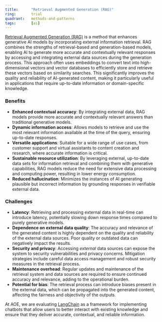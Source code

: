 ```yaml
---
title:      "Retrieval Augmented Generation (RAG)"
ring:       trial
quadrant:   methods-and-patterns
tags:       [ai]
---
```


[Retrieval Augmented Generation (RAG)](https://blogs.nvidia.com/blog/what-is-retrieval-augmented-generation/) is a method that enhances generative AI models by incorporating external information retrieval. RAG combines the strengths of retrieval-based and generation-based models, enabling AI to generate more accurate and contextually relevant responses by accessing and integrating external data sources during the generation process. This approach often uses embeddings to convert text into high-dimensional vectors and vector databases to efficiently store and retrieve these vectors based on similarity searches. This significantly improves the quality and reliability of AI-generated content, making it particularly useful in applications that require up-to-date information or domain-specific knowledge.

### Benefits

- **Enhanced contextual accuracy**: By integrating external data, RAG models provide more accurate and contextually relevant answers than traditional generative models.
- **Dynamic information access**: Allows models to retrieve and use the most relevant information available at the time of the query, ensuring up-to-date responses.
- **Versatile applications**: Suitable for a wide range of use cases, from customer support and virtual assistants to content creation and research, where accurate information is critical.
- **Sustainable resource utilization**: By leveraging external, up-to-date data sets for information retrieval and combining them with generative capabilities, RAG models reduce the need for extensive data processing and computing power, resulting in lower energy consumption.
- **Reduced hallucination**: Minimizes the instances of AI generating plausible but incorrect information by grounding responses in verifiable external data.

### Challenges

- **Latency**: Retrieving and processing external data in real-time can introduce latency, potentially slowing down response times compared to purely generative models.
- **Dependence on external data quality**: The accuracy and relevance of the generated content is highly dependent on the quality and reliability of the external data sources. Poor quality or outdated data can negatively impact the results.
- **Security and privacy**: Accessing *external* data sources can expose the system to security vulnerabilities and privacy concerns. Mitigation strategies include careful data access management and robust security measures in the retrieval process.
- **Maintenance overhead**: Regular updates and maintenance of the retrieval system and data sources are required to ensure continued accuracy and relevance, adding to the operational burden.
- **Potential for bias**: The retrieval process can introduce biases present in the external data, which can be propagated into the generated content, affecting the fairness and objectivity of the outputs.

At AOE, we are evaluating [LangChain](../languages-and-frameworks/langchain.html) as a framework for implementing chatbots that allow users to better interact with existing knowledge and ensure that they deliver accurate, contextual, and reliable information.
